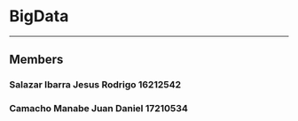 # BigData
---
## Members
### Salazar Ibarra Jesus Rodrigo	16212542
### Camacho Manabe Juan Daniel    17210534
